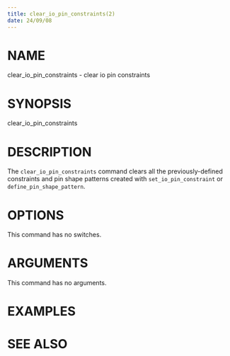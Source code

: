 ```yaml
---
title: clear_io_pin_constraints(2)
date: 24/09/08
---
```


# NAME

clear_io_pin_constraints - clear io pin constraints

# SYNOPSIS

clear_io_pin_constraints


# DESCRIPTION

The `clear_io_pin_constraints` command clears all the previously-defined
constraints and pin shape patterns created with `set_io_pin_constraint` or
`define_pin_shape_pattern`.

# OPTIONS

This command has no switches.

# ARGUMENTS

This command has no arguments.

# EXAMPLES

# SEE ALSO
